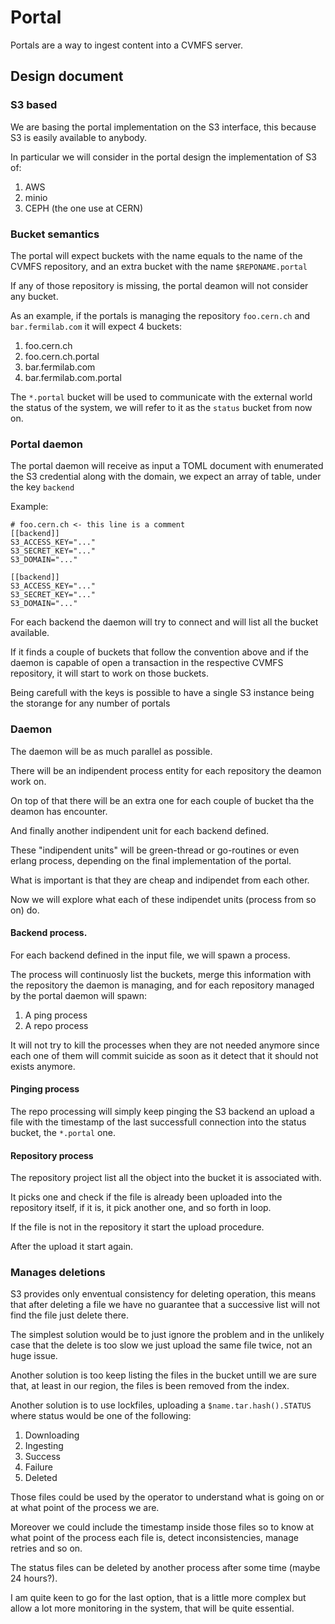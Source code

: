 # Portal

Portals are a way to ingest content into a CVMFS server.

## Design document

### S3 based

We are basing the portal implementation on the S3 interface, this because S3 is easily available to anybody.

In particular we will consider in the portal design the implementation of S3 of:

1. AWS
2. minio
3. CEPH (the one use at CERN)

### Bucket semantics

The portal will expect buckets with the name equals to the name of the CVMFS
repository, and an extra bucket with the name `$REPONAME.portal`

If any of those repository is missing, the portal deamon will not consider any
bucket.

As an example, if the portals is managing the repository `foo.cern.ch` and
`bar.fermilab.com` it will expect 4 buckets:

1. foo.cern.ch
2. foo.cern.ch.portal
3. bar.fermilab.com
4. bar.fermilab.com.portal

The `*.portal` bucket will be used to communicate with the external world the
status of the system, we will refer to it as the `status` bucket from now on.

### Portal daemon

The portal daemon will receive as input a TOML document with enumerated the S3
credential along with the domain, we expect an array of table, under the key
`backend`

Example:

```
# foo.cern.ch <- this line is a comment
[[backend]]
S3_ACCESS_KEY="..."
S3_SECRET_KEY="..."
S3_DOMAIN="..."

[[backend]]
S3_ACCESS_KEY="..."
S3_SECRET_KEY="..."
S3_DOMAIN="..."
```

For each backend the daemon will try to connect and will list all the bucket
available.

If it finds a couple of buckets that follow the convention above and if the
daemon is capable of open a transaction in the respective CVMFS repository, it
will start to work on those buckets.

Being carefull with the keys is possible to have a single S3 instance being the
storange for any number of portals

### Daemon

The daemon will be as much parallel as possible.

There will be an indipendent process entity for each repository the deamon work
on.

On top of that there will be an extra one for each couple of bucket tha the
deamon has encounter.

And finally another indipendent unit for each backend defined.

These "indipendent units" will be green-thread or go-routines or even erlang
process, depending on the final implementation of the portal.

What is important is that they are cheap and indipendet from each other.

Now we will explore what each of these indipendet units (process from so on)
do.

#### Backend process.

For each backend defined in the input file, we will spawn a process.

The process will continuosly list the buckets, merge this information with the
repository the daemon is managing, and for each repository managed by the
portal daemon will spawn:

1. A ping process
2. A repo process

It will not try to kill the processes when they are not needed anymore since
each one of them will commit suicide as soon as it detect that it should not
exists anymore.

#### Pinging process

The repo processing will simply keep pinging the S3 backend an upload a file
with the timestamp of the last successfull connection into the status bucket,
the `*.portal` one.

#### Repository process

The repository project list all the object into the bucket it is associated
with.

It picks one and check if the file is already been uploaded into the repository
itself, if it is, it pick another one, and so forth in loop.

If the file is not in the repository it start the upload procedure.

After the upload it start again.

### Manages deletions

S3 provides only enventual consistency for deleting operation, this means that
after deleting a file we have no guarantee that a successive list will not find
the file just delete there.

The simplest solution would be to just ignore the problem and in the unlikely
case that the delete is too slow we just upload the same file twice, not an
huge issue.

Another solution is too keep listing the files in the bucket untill we are sure
that, at least in our region, the files is been removed from the index.

Another solution is to use lockfiles, uploading a `$name.tar.hash().STATUS` where status
would be one of the following:

1. Downloading
2. Ingesting
3. Success
4. Failure
5. Deleted

Those files could be used by the operator to understand what is going on or at
what point of the process we are.

Moreover we could include the timestamp inside those files so to know at what
point of the process each file is, detect inconsistencies, manage retries and
so on.

The status files can be deleted by another process after some time (maybe 24
hours?).

I am quite keen to go for the last option, that is a little more complex but
allow a lot more monitoring in the system, that will be quite essential.




